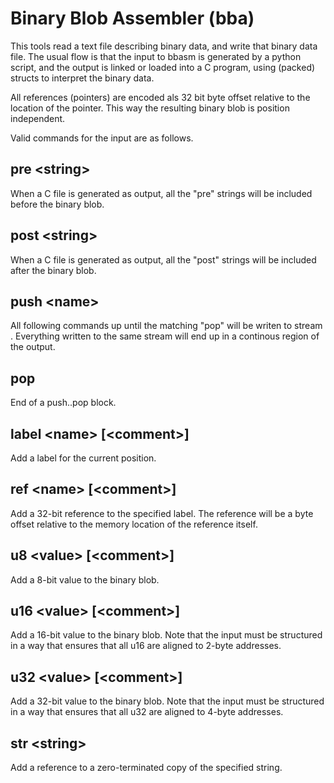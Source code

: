 Binary Blob Assembler (bba)
===========================

This tools read a text file describing binary data, and write that binary data
file. The usual flow is that the input to bbasm is generated by a python
script, and the output is linked or loaded into a C program, using (packed)
structs to interpret the binary data.

All references (pointers) are encoded als 32 bit byte offset relative to the
location of the pointer. This way the resulting binary blob is position
independent.

Valid commands for the input are as follows.

pre \<string\>
--------------

When a C file is generated as output, all the "pre" strings will be included
before the binary blob.

post \<string\>
---------------

When a C file is generated as output, all the "post" strings will be included
after the binary blob.

push \<name\>
-------------

All following commands up until the matching "pop" will be writen to stream
<name>. Everything written to the same stream will end up in a continous
region of the output.

pop
---

End of a push..pop block.

label \<name\> \[\<comment\>\]
------------------------------

Add a label for the current position.

ref \<name\> \[\<comment\>\]
----------------------------

Add a 32-bit reference to the specified label. The reference will be a byte
offset relative to the memory location of the reference itself.

u8 \<value\> \[\<comment\>\]
----------------------------

Add a 8-bit value to the binary blob.

u16 \<value\> \[\<comment\>\]
-----------------------------

Add a 16-bit value to the binary blob. Note that the input must be structured
in a way that ensures that all u16 are aligned to 2-byte addresses.

u32 \<value\> \[\<comment\>\]
-----------------------------

Add a 32-bit value to the binary blob. Note that the input must be structured
in a way that ensures that all u32 are aligned to 4-byte addresses.

str \<string\>
--------------

Add a reference to a zero-terminated copy of the specified string.
